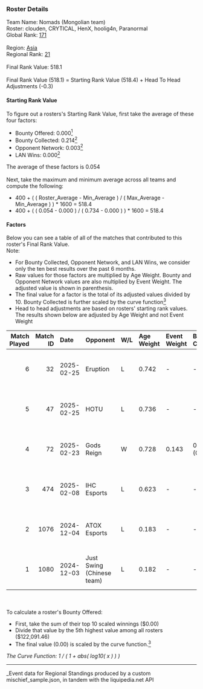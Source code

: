 ### Roster Details<br />
Team Name: Nomads (Mongolian team)<br />
Roster: clouden, CRYTICAL, HenX, hoolig4n, Paranormal<br />
Global Rank: [171](../../standings_global_2025_05_05.md)<br />
<br />
Region: [Asia]( ../../standings_asia_2025_05_05.md)<br />
Regional Rank: [21]( ../../standings_asia_2025_05_05.md)<br />
<br />
Final Rank Value:  518.1<br />
<br />
Final Rank Value (518.1) = Starting Rank Value (518.4) + Head To Head Adjustments (-0.3)<br />

#### Starting Rank Value<br />
To figure out a rosters's Starting Rank Value, first take the average of these four factors:<br />
- Bounty Offered: 0.000[<sup>1</sup>](#table2)
- Bounty Collected: 0.214[<sup>2</sup>](#table1)
- Opponent Network: 0.003[<sup>2</sup>](#table1)
- LAN Wins: 0.000[<sup>2</sup>](#table1)

The average of these factors is 0.054<br />
<br />
Next, take the maximum and minimum average across all teams and compute the following:<br />
- 400 + ( ( Roster_Average - Min_Average ) / ( Max_Average - Min_Average ) ) * 1600 = 518.4
- 400 + ( ( 0.054 - 0.000 ) / ( 0.734 - 0.000 ) ) * 1600 = 518.4


#### Factors<br />
Below you can see a table of all of the matches that contributed to this roster's Final Rank Value.<br />
Note:<br />

- For Bounty Collected, Opponent Network, and LAN Wins, we consider only the ten best results over the past 6 months.
- Raw values for those factors are multiplied by Age Weight. Bounty and Opponent Network values are also multiplied by Event Weight. The adjusted value is shown in parenthesis.
- The final value for a factor is the total of its adjusted values divided by 10. Bounty Collected is further scaled by the curve function[<sup>3</sup>](#curveFunction)
- Head to head adjustments are based on rosters' starting rank values. The results shown below are adjusted by Age Weight and not Event Weight
<span id="table1"></span><br />


| Match Played | Match ID | Date       | Opponent                  | W/L | Age Weight | Event Weight | Bounty Collected | Opponent Network | LAN Wins  | H2H Adj. | Roster                                        |
| -: | -: | :- | :- | :- | :- | :- | :- | :- | :- | -: | :- |
|            6 |       32 | 2025-02-25 | Eruption                  | L   | 0.742      | -            | -                | -                | -         |    -3.11 | clouden, CRYTICAL, HenX, hoolig4n, Paranormal |
|            5 |       47 | 2025-02-25 | HOTU                      | L   | 0.736      | -            | -                | -                | -         |   -10.57 | clouden, CRYTICAL, HenX, hoolig4n, Paranormal |
|            4 |       72 | 2025-02-23 | Gods Reign                | W   | 0.728      | 0.143        | 0.020 (0.002)    | 0.335 (0.035)    | 0 (0.000) |    21.20 | clouden, CRYTICAL, HenX, hoolig4n, Paranormal |
|            3 |      474 | 2025-02-08 | IHC Esports               | L   | 0.623      | -            | -                | -                | -         |    -5.54 | CRYTICAL, HenX, hoolig4n, KRST, shinobi       |
|            2 |     1076 | 2024-12-04 | ATOX Esports              | L   | 0.183      | -            | -                | -                | -         |    -0.43 | CRYTICAL, HenX, hoolig4n, Randyyyy, shinobi   |
|            1 |     1080 | 2024-12-03 | Just Swing (Chinese team) | L   | 0.182      | -            | -                | -                | -         |    -1.80 | CRYTICAL, HenX, hoolig4n, Randyyyy, shinobi   |

<br />
<span id="table2"></span><br />
To calculate a roster's Bounty Offered:<br />

- First, take the sum of their top 10 scaled winnings ($0.00)
- Divide that value by the 5th highest value among all rosters ($122,091.46)
- The final value (0.00) is scaled by the curve function.[<sup>3</sup>](#curveFunction)

<span id="curveFunction"></span>_The Curve Function: 1 / ( 1 + abs( log10( x ) ) )_<br />

---
_Event data for Regional Standings produced by a custom mischief_sample.json, in tandem with the liquipedia.net API<br />
